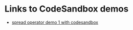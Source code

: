 # Links to CodeSandbox demos

- [spread operator demo 1 with codesandbox](https://codesandbox.io/p/sandbox/spread-operator-cvv2ll)
